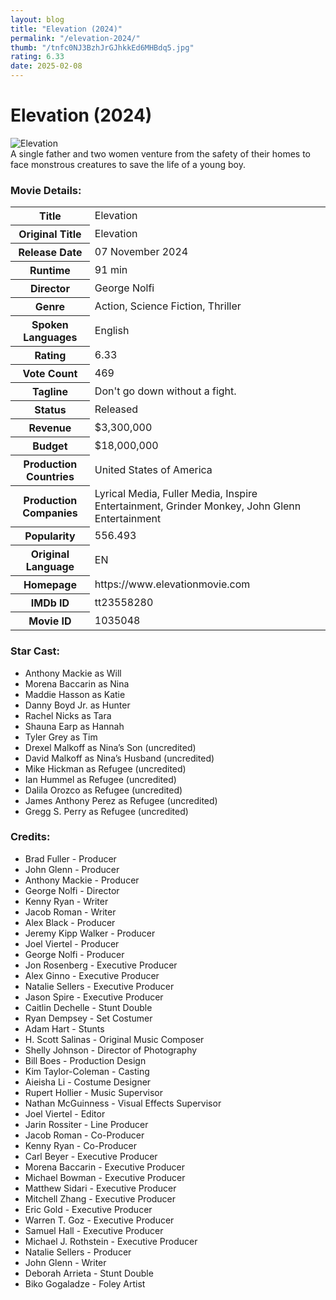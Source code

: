 ```yaml
---
layout: blog
title: "Elevation (2024)"
permalink: "/elevation-2024/"
thumb: "/tnfc0NJ3BzhJrGJhkkEd6MHBdq5.jpg"
rating: 6.33
date: 2025-02-08
---
```

<h1 class="title">Elevation (2024)</h1><div class="poster"><img src="{{ site.imglink }}/tnfc0NJ3BzhJrGJhkkEd6MHBdq5.jpg" alt="Elevation" class="img-fluid rounded"/></div><div class="plot">A single father and two women venture from the safety of their homes to face monstrous creatures to save the life of a young boy.</div><h3>Movie Details:</h3><table class="table table-bordered details"><tr><th>Title</th><td>Elevation</td></tr><tr><th>Original Title</th><td>Elevation</td></tr><tr><th>Release Date</th><td>07 November 2024</td></tr><tr><th>Runtime</th><td>91 min</td></tr><tr><th>Director</th><td>George Nolfi</td></tr><tr><th>Genre</th><td>Action, Science Fiction, Thriller</td></tr><tr><th>Spoken Languages</th><td>English</td></tr><tr><th>Rating</th><td>6.33</td></tr><tr><th>Vote Count</th><td>469</td></tr><tr><th>Tagline</th><td>Don't go down without a fight.</td></tr><tr><th>Status</th><td>Released</td></tr><tr><th>Revenue</th><td>$3,300,000</td></tr><tr><th>Budget</th><td>$18,000,000</td></tr><tr><th>Production Countries</th><td>United States of America</td></tr><tr><th>Production Companies</th><td>Lyrical Media, Fuller Media, Inspire Entertainment, Grinder Monkey, John Glenn Entertainment</td></tr><tr><th>Popularity</th><td>556.493</td></tr><tr><th>Original Language</th><td>EN</td></tr><tr><th>Homepage</th><td> https://www.elevationmovie.com  </td></tr><tr><th>IMDb ID</th><td>tt23558280</td></tr><tr><th>Movie ID</th><td>1035048</td></tr></table><h3>Star Cast:</h3><ul class="list-group cast"><li>Anthony Mackie as Will</li><li>Morena Baccarin as Nina</li><li>Maddie Hasson as Katie</li><li>Danny Boyd Jr. as Hunter</li><li>Rachel Nicks as Tara</li><li>Shauna Earp as Hannah</li><li>Tyler Grey as Tim</li><li>Drexel Malkoff as Nina’s Son (uncredited)</li><li>David Malkoff as Nina’s Husband (uncredited)</li><li>Mike Hickman as Refugee (uncredited)</li><li>Ian Hummel as Refugee (uncredited)</li><li>Dalila Orozco as Refugee (uncredited)</li><li>James Anthony Perez as Refugee (uncredited)</li><li>Gregg S. Perry as Refugee (uncredited)</li></ul><h3>Credits:</h3><ul class="list-group crew"><li>Brad Fuller - Producer</li><li>John Glenn - Producer</li><li>Anthony Mackie - Producer</li><li>George Nolfi - Director</li><li>Kenny Ryan - Writer</li><li>Jacob Roman - Writer</li><li>Alex Black - Producer</li><li>Jeremy Kipp Walker - Producer</li><li>Joel Viertel - Producer</li><li>George Nolfi - Producer</li><li>Jon Rosenberg - Executive Producer</li><li>Alex Ginno - Executive Producer</li><li>Natalie Sellers - Executive Producer</li><li>Jason Spire - Executive Producer</li><li>Caitlin Dechelle - Stunt Double</li><li>Ryan Dempsey - Set Costumer</li><li>Adam Hart - Stunts</li><li>H. Scott Salinas - Original Music Composer</li><li>Shelly Johnson - Director of Photography</li><li>Bill Boes - Production Design</li><li>Kim Taylor-Coleman - Casting</li><li>Aieisha Li - Costume Designer</li><li>Rupert Hollier - Music Supervisor</li><li>Nathan McGuinness - Visual Effects Supervisor</li><li>Joel Viertel - Editor</li><li>Jarin Rossiter - Line Producer</li><li>Jacob Roman - Co-Producer</li><li>Kenny Ryan - Co-Producer</li><li>Carl Beyer - Executive Producer</li><li>Morena Baccarin - Executive Producer</li><li>Michael Bowman - Executive Producer</li><li>Matthew Sidari - Executive Producer</li><li>Mitchell Zhang - Executive Producer</li><li>Eric Gold - Executive Producer</li><li>Warren T. Goz - Executive Producer</li><li>Samuel Hall - Executive Producer</li><li>Michael J. Rothstein - Executive Producer</li><li>Natalie Sellers - Producer</li><li>John Glenn - Writer</li><li>Deborah Arrieta - Stunt Double</li><li>Biko Gogaladze - Foley Artist</li></ul>